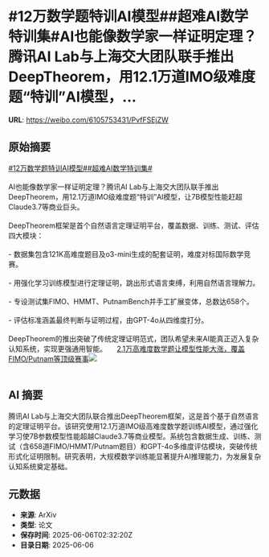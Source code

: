 # #12万数学题特训AI模型##超难AI数学特训集#AI也能像数学家一样证明定理？腾讯AI Lab与上海交大团队联手推出DeepTheorem，用12.1万道IMO级难度题“特训”AI模型，...

**URL**: https://weibo.com/6105753431/PvfFSEjZW

## 原始摘要

<a href="https://m.weibo.cn/search?containerid=231522type%3D1%26t%3D10%26q%3D%2312%E4%B8%87%E6%95%B0%E5%AD%A6%E9%A2%98%E7%89%B9%E8%AE%ADAI%E6%A8%A1%E5%9E%8B%23&amp;extparam=%2312%E4%B8%87%E6%95%B0%E5%AD%A6%E9%A2%98%E7%89%B9%E8%AE%ADAI%E6%A8%A1%E5%9E%8B%23" data-hide=""><span class="surl-text">#12万数学题特训AI模型#</span></a><a href="https://m.weibo.cn/search?containerid=231522type%3D1%26t%3D10%26q%3D%23%E8%B6%85%E9%9A%BEAI%E6%95%B0%E5%AD%A6%E7%89%B9%E8%AE%AD%E9%9B%86%23&amp;extparam=%23%E8%B6%85%E9%9A%BEAI%E6%95%B0%E5%AD%A6%E7%89%B9%E8%AE%AD%E9%9B%86%23" data-hide=""><span class="surl-text">#超难AI数学特训集#</span></a><br><br>AI也能像数学家一样证明定理？腾讯AI Lab与上海交大团队联手推出DeepTheorem，用12.1万道IMO级难度题“特训”AI模型，让7B模型性能赶超Claude3.7等商业巨头。<br><br>DeepTheorem框架是首个自然语言定理证明平台，覆盖数据、训练、测试、评估四大模块：<br><br>- 数据集包含121K高难度题目及o3-mini生成的配套证明，难度对标国际数学竞赛。<br><br>- 用强化学习训练模型进行定理证明，跳出形式语言束缚，利用自然语言理解力。<br><br>- 专设测试集FIMO、HMMT、PutnamBench并手工扩展变体，总数达658个。<br><br>- 评估标准涵盖最终判断与证明过程，由GPT-4o从四维度打分。<br><br>DeepTheorem的推出突破了传统定理证明范式，团队希望未来AI能真正迈入复杂认知系统，实现更强通用智能。 <a href="https://weibo.com/ttarticle/p/show?id=2309405174484247642432" data-hide=""><span class="url-icon"><img style="width: 1rem;height: 1rem" src="https://h5.sinaimg.cn/upload/2015/09/25/3/timeline_card_small_article_default.png" referrerpolicy="no-referrer"></span><span class="surl-text">2.1万高难度数学题让模型性能大涨，覆盖FIMO/Putnam等顶级赛事</span></a><img style="" src="https://tvax4.sinaimg.cn/large/006Fd7o3gy1i25d6wd96lj30kh0bj3zm.jpg" referrerpolicy="no-referrer"><br><br>

## AI 摘要

腾讯AI Lab与上海交大团队联合推出DeepTheorem框架，这是首个基于自然语言的定理证明平台。该研究使用12.1万道IMO级高难度数学题训练AI模型，通过强化学习使7B参数模型性能超越Claude3.7等商业模型。系统包含数据生成、训练、测试（含658道FIMO/HMMT/Putnam题目）和GPT-4o多维度评估模块，突破传统形式化证明限制。研究表明，大规模数学训练能显著提升AI推理能力，为发展复杂认知系统奠定基础。

## 元数据

- **来源**: ArXiv
- **类型**: 论文
- **保存时间**: 2025-06-06T02:32:20Z
- **目录日期**: 2025-06-06
